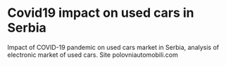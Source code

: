 # Covid19 impact on used cars in Serbia
Impact of COVID-19 pandemic on used cars market in Serbia, analysis of electronic market of used cars. Site polovniautomobili.com

